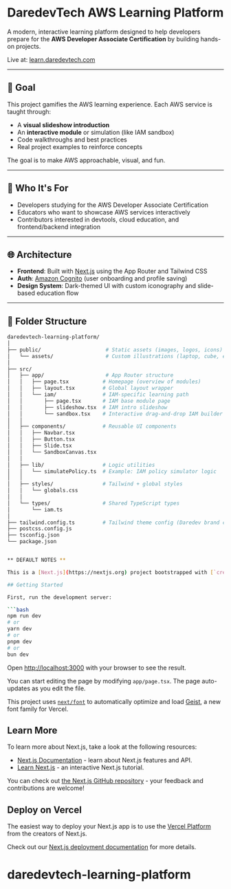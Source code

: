 # DaredevTech AWS Learning Platform

A modern, interactive learning platform designed to help developers prepare for the **AWS Developer Associate Certification** by building hands-on projects.

Live at: [learn.daredevtech.com](https://learn.daredevtech.com)

---

## 🎯 Goal

This project gamifies the AWS learning experience. Each AWS service is taught through:

- A **visual slideshow introduction**
- An **interactive module** or simulation (like IAM sandbox)
- Code walkthroughs and best practices
- Real project examples to reinforce concepts

The goal is to make AWS approachable, visual, and fun.

---

## 🧠 Who It's For

- Developers studying for the AWS Developer Associate Certification
- Educators who want to showcase AWS services interactively
- Contributors interested in devtools, cloud education, and frontend/backend integration

---

## 🌐 Architecture

- **Frontend**: Built with [Next.js](https://nextjs.org/) using the App Router and Tailwind CSS
- **Auth**: [Amazon Cognito](https://aws.amazon.com/cognito/) (user onboarding and profile saving)
- **Design System**: Dark-themed UI with custom iconography and slide-based education flow

---

## 📁 Folder Structure

```bash
daredevtech-learning-platform/
│
├── public/                     # Static assets (images, logos, icons)
│   └── assets/                 # Custom illustrations (laptop, cube, etc.)
│
├── src/
│   ├── app/                    # App Router structure
│   │   ├── page.tsx           # Homepage (overview of modules)
│   │   ├── layout.tsx         # Global layout wrapper
│   │   └── iam/               # IAM-specific learning path
│   │       ├── page.tsx       # IAM base module page
│   │       ├── slideshow.tsx  # IAM intro slideshow
│   │       └── sandbox.tsx    # Interactive drag-and-drop IAM builder
│   │
│   ├── components/            # Reusable UI components
│   │   ├── Navbar.tsx
│   │   ├── Button.tsx
│   │   ├── Slide.tsx
│   │   └── SandboxCanvas.tsx
│   │
│   ├── lib/                   # Logic utilities
│   │   └── simulatePolicy.ts  # Example: IAM policy simulator logic
│   │
│   ├── styles/                # Tailwind + global styles
│   │   └── globals.css
│   │
│   └── types/                 # Shared TypeScript types
│       └── iam.ts
│
├── tailwind.config.ts         # Tailwind theme config (Daredev brand colors)
├── postcss.config.js
├── tsconfig.json
└── package.json


** DEFAULT NOTES **

This is a [Next.js](https://nextjs.org) project bootstrapped with [`create-next-app`](https://nextjs.org/docs/app/api-reference/cli/create-next-app).

## Getting Started

First, run the development server:

```bash
npm run dev
# or
yarn dev
# or
pnpm dev
# or
bun dev
```

Open [http://localhost:3000](http://localhost:3000) with your browser to see the result.

You can start editing the page by modifying `app/page.tsx`. The page auto-updates as you edit the file.

This project uses [`next/font`](https://nextjs.org/docs/app/building-your-application/optimizing/fonts) to automatically optimize and load [Geist](https://vercel.com/font), a new font family for Vercel.

## Learn More

To learn more about Next.js, take a look at the following resources:

- [Next.js Documentation](https://nextjs.org/docs) - learn about Next.js features and API.
- [Learn Next.js](https://nextjs.org/learn) - an interactive Next.js tutorial.

You can check out [the Next.js GitHub repository](https://github.com/vercel/next.js) - your feedback and contributions are welcome!

## Deploy on Vercel

The easiest way to deploy your Next.js app is to use the [Vercel Platform](https://vercel.com/new?utm_medium=default-template&filter=next.js&utm_source=create-next-app&utm_campaign=create-next-app-readme) from the creators of Next.js.

Check out our [Next.js deployment documentation](https://nextjs.org/docs/app/building-your-application/deploying) for more details.
# daredevtech-learning-platform
